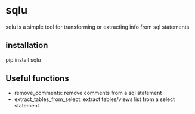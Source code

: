 # sqlu

sqlu is a simple tool for transforming or extracting info from sql statements

## installation

pip install sqlu

## Useful functions

- remove_comments: remove comments from a sql statement
- extract_tables_from_select: extract tables/views list from a select statement